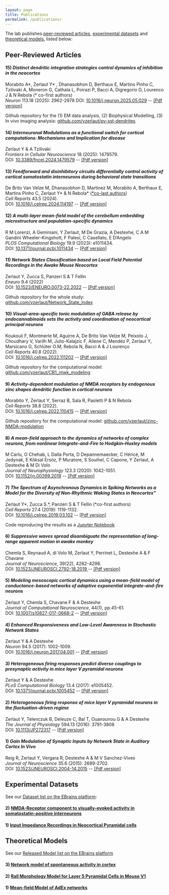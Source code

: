 ```yaml
---
layout: page
title: Publications
permalink: /publications/
---
```


The lab publishes [peer-reviewed articles](./publications.md/#papers), [experimental datasets](./publications.md/#datasets) and [theoretical models](./publications.md/#models), listed below:

<!--[preprints](./publications.md/#preprints),-->
<!-- ## <a name="preprints"></a> _Preprints_-->

## <a name="papers"></a> Peer-Reviewed Articles

#### <a name="15"></a> 15) ***Distinct dendritic integration strategies control dynamics of inhibition in the neocortex***

Morabito A\*, Zerlaut Y\* , Dhanasobhon D, Berthaux E, Martins Pinho C, Tzilivaki A, Moneron G, Cathala L, Poirazi P, Bacci A, Digregorio D, Lourenco J & N Rebola      (* co-first authors)    
*Neuron* 113.18 (2025): 2962-2978
DOI: [10.1016/j.neuron.2025.05.029](https://doi.org/10.1016/j.neuron.2025.05.029) -- [[Pdf version]](https://www.sciencedirect.com/science/article/pii/S0896627325004295/pdfft?md5=be651025975a8645d689cc705f409fb4&pid=1-s2.0-S0896627325004295-main.pdf)      

Github repository for the (1) EM data analysis, (2) Biophysical Modelling, (3) In vivo imaging analysis: [github.com/yzerlaut/pv-sst-dendrites](https://github.com/yzerlaut/pv-sst-dendrites)


#### <a name="14"></a> 14) ***Interneuronal Modulations as a functional switch for cortical computations: Mechanisms and Implication for disease***

Zerlaut Y & A Tzilivaki     
*Frontiers in Cellular Neuroscience* 18 (2025): 1479579.    
DOI: [10.3389/fncel.2024.1479579](https://doi.org/10.3389/fncel.2024.1479579) -- [[Pdf version]](https://www.cell.com/action/showPdf?pii=S2211-1247%2824%2900525-4)

#### <a name="13"></a> 13) ***Feedforward and disinhibitory circuits differentially control activity of cortical somatostatin interneurons during behavioral state transitions***

De Brito Van Velze M, Dhanasobhon D, Martinez M, Morabito A, Berthaux E, Martins Pinho C, Zerlaut Y* & N Rebola*    (<ins>\*co-last authors</ins>)  
*Cell Reports* 43.5 (2024).     
DOI: [10.1016/j.celrep.2024.114197](https://doi.org/10.1016/j.celrep.2024.114197) -- [[Pdf version]](https://www.cell.com/action/showPdf?pii=S2211-1247%2824%2900525-4)     
 
#### <a name="12"></a> 12) ***A multi-layer mean-field model of the cerebellum embedding microstructure and population-specific dynamics***

R M Lorenzi, A Geminiani, Y Zerlaut, M De Grazia, A Destexhe, C A M Gandini Wheeler-Kingshott, F Palesi, C Casellato, E D’Angelo   
*PLOS Computational Biology* 19.9 (2023): e1011434.     
DOI: [10.1371/journal.pcbi.1011434](https://doi.org/10.1371/journal.pcbi.1011434) -- [[Pdf version]](https://journals.plos.org/ploscompbiol/article/file?id=10.1371/journal.pcbi.1011434&type=printable)    

#### <a name="11"></a> 11) ***Network States Classification based on Local Field Potential Recordings in the Awake Mouse Neocortex***

Zerlaut Y, Zucca S, Panzeri S & T Fellin    
*Eneuro* 9.4 (2022)     
DOI: [10.1523/ENEURO.0073-22.2022](https://doi.org/10.1523/ENEURO.0073-22.2022) -- [[Pdf version]](https://www.eneuro.org/content/eneuro/9/4/ENEURO.0073-22.2022.full.pdf)

Github repository for the whole study: [github.com/yzerlaut/Network_State_Index](https://github.com/yzerlaut/Network_State_Index)

#### <a name="10"></a> 10) ***Visual-area-specific tonic modulation of GABA release by endocannabinoids sets the activity and coordination of neocortical principal neurons***

Koukouli F, Montmerle M, Aguirre A, De Brito Van Velze M, Peixoto J, Choudhary V, Varilh M, Julio-Kalajzic F, Allene C, Mendéz P, Zerlaut Y, Marsicano G, Schlüter O.M, Rebola N, Bacci A & J Lourenço     
*Cell Reports* 40.8 (2022).     
DOI: [10.1016/j.celrep.2022.111202](https://doi.org/10.1016/j.celrep.2022.111202)  -- [[Pdf version]](https://hal.sorbonne-universite.fr/hal-03777453/document)     

Github repository for the computational model: [github.com/yzerlaut/CB1_ntwk_modeling](https://github.com/yzerlaut/CB1_ntwk_modeling)

#### <a name="9"></a> 9) ***Activity-dependent modulation of NMDA receptors by endogenous zinc shapes dendritic function in cortical neurons***

Morabito Y, Zerlaut Y, Serraz B, Sala R, Paoletti P & N Rebola  
*Cell Reports* 38.8 (2022).     
DOI: [10.1016/j.celrep.2022.110415](https://doi.org/10.1016/j.celrep.2022.110415) -- [[Pdf version]](https://www.cell.com/action/showPdf?pii=S2211-1247%2822%2900139-5)     

Github repository for the computational model: [github.com/yzerlaut/zinc-NMDA-modulation](https://github.com/yzerlaut/zinc-NMDA-modulation)

#### <a name="8"></a> 8) ***A mean-field approach to the dynamics of networks of complex neurons, from nonlinear Integrate-and-Fire to Hodgkin–Huxley models***

M Carlu, O Chehab, L Dalla Porta, D Depannemaecker, C Héricé, M Jedynak, E Köksal Ersöz, P Muratore, S Souihel, C Capone, Y Zerlaut, A Destexhe & M Di Volo  
*Journal of Neurophysiology* 123.3 (2020): 1042-1051.     
DOI: [10.1152/jn.00399.2019](https://doi.org/10.1152/jn.00399.2019) -- [[Pdf version]](https://journals.physiology.org/doi/epdf/10.1152/jn.00399.2019)

#### <a name="7"></a> 7) ***The Spectrum of Asynchronous Dynamics in Spiking Networks as a Model for the Diversity of Non-Rhythmic Waking States in Neocortex"***

Zerlaut Y\*, Zucca S.\*, Panzeri S & T Fellin     (\*co-first authors)      
*Cell Reports* 27.4 (2019): 1119-1132.    
DOI: [10.1016/j.celrep.2019.03.102](https://doi.org/10.1016/j.celrep.2019.03.102) -- [[Pdf version]](https://www.cell.com/action/showPdf?pii=S2211-1247%2819%2930449-8)

Code reproducing the results as a [Jupyter Notebook](https://github.com/yzerlaut/notebook_papers/blob/master/The_Spectrum_of_Asynch_Dynamics_2018.ipynb)

#### <a name="6"></a> 6) ***Suppressive waves spread disambiguate the representation of long-range apparent motion in awake monkey***

Chemla S, Reynaud A, di Volo M, Zerlaut Y, Perrinet L, Destexhe A & F Chavane    
*Journal of Neuroscience*, 39(22), 4282-4298.   
DOI: [10.1523/JNEUROSCI.2792-18.2019 ](https://doi.org/10.1523/JNEUROSCI.2792-18.2019) -- [[Pdf version]](https://www.jneurosci.org/content/jneuro/39/22/4282.full.pdf)     

#### <a name="5"></a> 5) ***Modeling mesoscopic cortical dynamics using a mean-field model of conductance-based networks of adaptive exponential integrate-and-fire neurons*** 

Zerlaut Y, Chemla S, Chavane F & A Destexhe   
*Journal of Computational Neuroscience*, 44(1), pp.45-61.   
DOI: [10.1007/s10827-017-0668-2](https://doi.org/10.1007/s10827-017-0668-2) -- [[Pdf version]](https://drive.google.com/file/d/1V3r2XS9gTY_NPh2wTd2t2qaOyNN5WJUv/view?usp=share_link)

#### <a name="4"></a> 4) ***Enhanced Responsiveness and Low-Level Awareness in Stochastic Network States***

Zerlaut Y & A Destexhe      
*Neuron* 94.5 (2017): 1002-1009.    
DOI: [10.1016/j.neuron.2017.04.001](https://doi.org/10.1016/j.neuron.2017.04.001) -- [[Pdf version]](https://drive.google.com/file/d/1MebSSG-ec1b8Tl5dy28MNlHemhisDlcJ/view?usp=share_link)     

#### <a name="3"></a> 3) ***Heterogeneous firing responses predict diverse couplings to presynaptic activity in mice layer V pyramidal neurons***

Zerlaut Y & A Destexhe   
*PLoS Computational Biology* 13.4 (2017): e1005452.     
DOI: [10.1371/journal.pcbi.1005452](https://doi.org/10.1371/journal.pcbi.1005452) -- [[Pdf version]](https://drive.google.com/file/d/1QPJjQPCGQckMT9ofZgRzoVuwB2YR7XAy/view?usp=share_link)

#### <a name="2"></a> 2) ***Heterogeneous firing response of mice layer V pyramidal neurons in the fluctuation-driven regime***

Zerlaut Y, Telenczuk B, Deleuze C, Bal T, Ouanounou G & A Destexhe      
*The Journal of Physiology* 594.13 (2016): 3791-3808    
DOI: [10.1113/JP272317](https://doi.org/10.1113/JP272317) --  [[Pdf version]](https://physoc.onlinelibrary.wiley.com/doi/epdf/10.1113/JP272317)     

#### <a name="1"></a> 1) ***Gain Modulation of Synaptic Inputs by Network State in Auditory Cortex In Vivo***

Reig R, Zerlaut Y, Vergara R, Destexhe A & M V Sanchez-Vives  
*Journal of Neuroscience* 35.6 (2015): 2689-2702.   
DOI: [10.1523/JNEUROSCI.2004-14.2015](https://doi.org/10.1523/JNEUROSCI.2004-14.2015) -- [[Pdf version]](https://www.jneurosci.org/content/jneuro/35/6/2689.full.pdf)   

## <a name="datasets"></a> Experimental Datasets

See our [Dataset list on the EBrains platform](https://search.kg.ebrains.eu/?category=Dataset&q=Zerlaut%20Y):

#### 2) [NMDA-Receptor component to visually-evoked activity in somatostatin-positive interneurons](https://search.kg.ebrains.eu/?category=Dataset&q=Zerlaut%20Y#b8857578-7cd0-44a9-8790-95655801ffe3)

#### 1) [Input Impedance Recordings in Neocortical Pyramidal cells](https://search.kg.ebrains.eu/?category=Dataset&q=Zerlaut%20Y#5a95ceb4-e303-42e3-9558-83b9ccb45976)

## <a name="models"></a> Theoretical Models

See our [Released Model list on the EBrains platform](https://search.kg.ebrains.eu/?category=Model&q=Zerlaut%20Y)

#### 3) [Network model of spontaneous activity in cortex](https://search.kg.ebrains.eu/?category=Model&q=Zerlaut%20Y#cd7f3ec5-3241-45e5-a658-a61b56dc5bc9)

#### 2) [Rall Morphology Model for Layer 5 Pyramidal Cells in Mouse V1](https://search.kg.ebrains.eu/?category=Model&q=Zerlaut%20Y#a8b0d44a-267d-4cd5-b205-eee5c052603f)

#### 1) [Mean-field Model of AdEx networks](https://search.kg.ebrains.eu/?category=Model&q=Zerlaut%20Y#bc3b915f-1ef4-43bc-890b-8b5098d080da)
